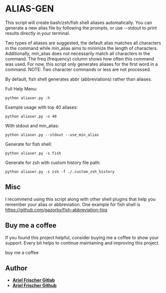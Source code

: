 # ALIAS-GEN

This script will create bash/zsh/fish shell aliases automatically. You can generate a new alias file by following the prompts, or use --stdout to print results directly in your terminal.

Two types of aliases are suggested, the default alias matches all characters in the command while min_alias aims to minimize the length of characters. Additionally, min_alias does not necessarily match all characters in the command. The freq (frequency) column shows how often this command was used. For now, this script only generates aliases for the first word in a command. NOTE: Two character commands or less are not processed.

By default, fish shell generates abbr (abbreviations) rather than aliases.

Full Help Menu:

```
python aliaser.py -h
```

Example usage with top 40 aliases:

```
python aliaser.py -n 40
```

With stdout and min_alias:

```
python aliaser.py --stdout --use_min_alias
```

Generate for fish shell:

```
python aliaser.py -s fish
```

Generate for zsh with custom history file path:

```
python aliaser.py -s zsh -f ./.custom_zsh_history
```

## Misc

I recommend using this script along with other shell plugins that help you remember
your alias or abbreviation. One example for fish shell is https://github.com/gazorby/fish-abbreviation-tips

## Buy me a coffee

If you found this project helpful, consider buying me a coffee to show your support. Every bit helps to continue maintaining and improving this project.

buy me a coffee

## Author

- **[Ariel Frischer Gitlab](https://gitlab.com/ariel-frischer)**
- **[Ariel Frischer Github](https://github.com/ariel-frischer)**
